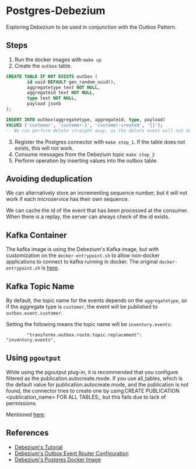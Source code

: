 # Postgres-Debezium

Exploring Debezium to be used in conjunction with the Outbox Pattern.

## Steps

1. Run the docker images with `make up`
2. Create the `outbox` table.

```sql
CREATE TABLE IF NOT EXISTS outbox (
        id uuid DEFAULT gen_random_uuid(),
        aggregatetype text NOT NULL,
        aggregateid text NOT NULL,
        type text NOT NULL,
        payload jsonb
);

INSERT INTO outbox(aggregatetype, aggregateid, type, payload)
VALUES ('customer', 'customer-1', 'customer-created', '{}');
-- We can perform delete straight away, as the delete event will not be propagated.
```

3. Register the Postgres connector with `make step_1`. If the table does not exists, this will not work.
4. Consume messages from the Debezium topic `make step_2`
5. Perform operation by inserting values into the outbox table.

## Avoiding deduplication

We can alternatively store an incrementing sequence number, but it will not work if each microservice has their own sequence.

We can cache the id of the event that has been processed at the consumer. When there is a replay, the server can always check of the id exists.


## Kafka Container

The kafka image is using the Debezium's Kafka image, but with customization on the `docker-entrypoint.sh` to allow non-docker applications to connect to kafka running in docker. The original `docker-entrypoint.sh` is [here](https://github.com/debezium/docker-images/blob/master/kafka/1.4/docker-entrypoint.sh).

## Kafka Topic Name

By default, the topic name for the events depends on the `aggregatetype`, so if the aggregate type is `customer`, the event will be published to `outbox.event.customer`.


Setting the following means the topic name will be `inventory.events`:
```
        "transforms.outbox.route.topic.replacement": "inventory.events",
```


## Using `pgoutput`

While using the pgoutput plug-in, it is recommended that you configure filtered as the publication.autocreate.mode. If you use all_tables, which is the default value for publication.autocreate.mode, and the publication is not found, the connector tries to create one by using CREATE PUBLICATION <publication_name> FOR ALL TABLES;, but this fails due to lack of permissions.

Mentioned [here](https://debezium.io/documentation/reference/1.3/connectors/postgresql.html#postgresql-on-azure).


## References

- [Debezium's Tutorial](https://github.com/debezium/debezium-examples/tree/master/tutorial)
- [Debezium's Outbox Event Router Configuration](https://debezium.io/documentation/reference/1.4/configuration/outbox-event-router.html)
- [Debezium's Postgres Docker Image](https://github.com/debezium/docker-images/tree/master/postgres)
